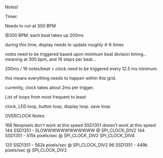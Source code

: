 Notes!


Timer:

Needs to run at 300 BPM

@300 BPM: each beat takes up 200ms

during this time, display needs to update roughly 4-6 times

notes need to be triggered based upon minimum beat division timing... meaning at 300 bpm, and 16 steps per beat... 

200ms / 16 notes/beat = clock need to be triggered every 12.5 ms minimum.

this means everything needs to happen within this grid. 

currently, clock takes about 2ms per trigger.



List of loops from most frequent to least:

clock,
LED loop,
button loop,
display loop.
save loop.





OVERCLOCK Notes:


168		Neopixels don't work at this speed
		SSD1351 doesn't work at this speed
144		SSD1351 - SLOWWWWWWWWWWWW @ SPI_CLOCK_DIV2 
144		SSD1351 - 515k pixels/sec @ SPI_CLOCK_DIV2 
							 SPI_CLOCK_DIV4

120		SSD1351 - 562k pixels/sec @ SPI_CLOCK_DIV2
96 		SSD1351 - 449k pixels/sec @ SPI_CLOCK_DIV2